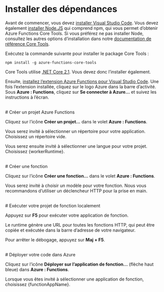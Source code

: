 # Installer des dépendances

Avant de commencer, vous devez [installer Visual Studio Code](https://go.microsoft.com/fwlink/?linkid=2016593). Vous devez également [installer Node.JS](https://go.microsoft.com/fwlink/?linkid=2016195) qui comprend npm, qui vous permet d’obtenir Azure Functions Core Tools. Si vous préférez ne pas installer Node, consultez les autres options d’installation dans notre [documentation de référence Core Tools](https://go.microsoft.com/fwlink/?linkid=2016192).

Exécutez la commande suivante pour installer le package Core Tools :

``` npm install -g azure-functions-core-tools ```

Core Tools utilise [.NET Core 2.1](https://go.microsoft.com/fwlink/?linkid=2016373). Vous devez donc l’installer également.

Ensuite, [installez l’extension Azure Functions pour Visual Studio Code](https://go.microsoft.com/fwlink/?linkid=2016800). Une fois l’extension installée, cliquez sur le logo Azure dans la barre d’activité. Sous **Azure : Functions**, cliquez sur **Se connecter à Azure...** et suivez les instructions à l’écran.

<br/>
# Créer un projet Azure Functions

Cliquez sur l’icône **Créer un projet...** dans le volet **Azure : Functions**.

Vous serez invité à sélectionner un répertoire pour votre application. Choisissez un répertoire vide.

Vous serez ensuite invité à sélectionner une langue pour votre projet. Choisissez {workerRuntime}.

<br/>
# Créer une fonction

Cliquez sur l’icône **Créer une fonction...** dans le volet **Azure : Functions**.

Vous serez invité à choisir un modèle pour votre fonction. Nous vous recommandons d’utiliser un déclencheur HTTP pour la prise en main.

<br/>
# Exécuter votre projet de fonction localement

Appuyez sur **F5** pour exécuter votre application de fonction.

Le runtime génère une URL pour toutes les fonctions HTTP, qui peut être copiée et exécutée dans la barre d’adresse de votre navigateur.

Pour arrêter le débogage, appuyez sur **Maj + F5**.

<br/>
# Déployer votre code dans Azure

Cliquez sur l’icône **Déployer sur l’application de fonction...** (flèche haut bleue) dans **Azure : Functions**.

Lorsque vous êtes invité à sélectionner une application de fonction, choisissez {functionAppName}.
